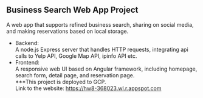 ## Business Search Web App Project
A web app that supports refined business search, sharing on social media, and making reservations based on local storage.  
- Backend:  
A node.js Express server that handles HTTP requests, integrating api calls to Yelp API, Google Map API, ipinfo API etc.  
- Frontend:  
A responsive web UI based on Angular framework, including homepage, search form, detail page, and reservation page.  
***This project is deployed to GCP.  
Link to the website: https://hw8-368023.wl.r.appspot.com
 
